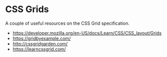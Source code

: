 # CSS Grids

A couple of useful resources on the CSS Grid specification.

- https://developer.mozilla.org/en-US/docs/Learn/CSS/CSS_layout/Grids
- https://gridbyexample.com/
- http://cssgridgarden.com/
- https://learncssgrid.com/

